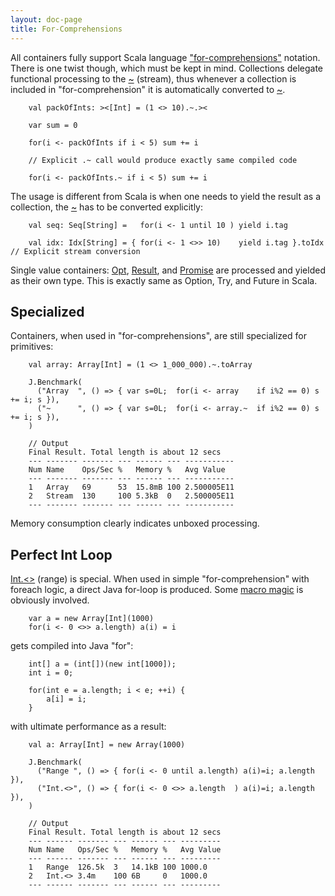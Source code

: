 ```yaml
---
layout: doc-page
title: For-Comprehensions 
---
```


All containers fully support Scala language ["for-comprehensions"](https://docs.scala-lang.org/tour/for-comprehensions.html) notation.
There is one twist though, which must be kept in mind. Collections delegate functional processing to the
[~](../../api/scalqa/val/Stream.html) (stream), thus whenever
a collection is included in "for-comprehension" it is automatically converted to [~](../../api/scalqa/val/Stream.html).

```
    val packOfInts: ><[Int] = (1 <> 10).~.><

    var sum = 0

    for(i <- packOfInts if i < 5) sum += i    

    // Explicit .~ call would produce exactly same compiled code 

    for(i <- packOfInts.~ if i < 5) sum += i    

```

The usage is different from Scala is when one needs to yield the result as a collection,
the [~](../../api/scalqa/val/Stream.html) has to be converted explicitly:  
  
```
    val seq: Seq[String] =   for(i <- 1 until 10 ) yield i.tag

    val idx: Idx[String] = { for(i <- 1 <>> 10)    yield i.tag }.toIdx  // Explicit stream conversion  
```
 
Single value containers: [Opt](../../api/scalqa/val/Opt.html), [Result](../../api/scalqa/val/Result.html),
and [Promise](../../api/scalqa/val/Promise.html) are processed and yielded as their own type.
This is exactly same as Option, Try, and Future in Scala.
   
## Specialized

Containers, when used in "for-comprehensions", are still specialized for primitives:

```
    val array: Array[Int] = (1 <> 1_000_000).~.toArray

    J.Benchmark(
      ("Array  ", () => { var s=0L;  for(i <- array    if i%2 == 0) s += i; s }),
      ("~      ", () => { var s=0L;  for(i <- array.~  if i%2 == 0) s += i; s }),
    )

    // Output
    Final Result. Total length is about 12 secs
    --- ------- ------- --- ------ --- -----------
    Num Name    Ops/Sec %   Memory %   Avg Value
    --- ------- ------- --- ------ --- -----------
    1   Array   69      53  15.8mB 100 2.500005E11
    2   Stream  130     100 5.3kB  0   2.500005E11
    --- ------- ------- --- ------ --- -----------
```
Memory consumption clearly indicates unboxed processing.

## Perfect Int Loop

[Int.<>](../../api/scalqa/lang/int/_methods.html) (range) is special.
When used in simple "for-comprehension" with foreach logic, a direct Java for-loop is produced.
Some [macro magic](https://github.com/scalqa/scalqa/blob/master/core/src/scalqa/lang/int/z/range/Macro.scala) is obviously involved.

```
    var a = new Array[Int](1000)
    for(i <- 0 <>> a.length) a(i) = i
```
gets compiled into Java "for":
```
    int[] a = (int[])(new int[1000]);
    int i = 0;

    for(int e = a.length; i < e; ++i) {
        a[i] = i;
    }
```
with ultimate performance as a result:
```
    val a: Array[Int] = new Array(1000)

    J.Benchmark(
      ("Range ", () => { for(i <- 0 until a.length) a(i)=i; a.length }),
      ("Int.<>", () => { for(i <- 0 <>> a.length  ) a(i)=i; a.length }),
    )

    // Output
    Final Result. Total length is about 12 secs
    --- ------ ------- --- ------ --- ---------
    Num Name   Ops/Sec %   Memory %   Avg Value
    --- ------ ------- --- ------ --- ---------
    1   Range  126.5k  3   14.1kB 100 1000.0
    2   Int.<> 3.4m    100 6B     0   1000.0
    --- ------ ------- --- ------ --- ---------
```
